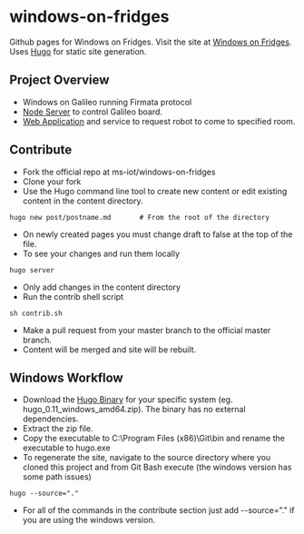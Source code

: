 windows-on-fridges
==================


Github pages for Windows on Fridges.
Visit the site at [Windows on Fridges](https://ms-iot.github.io/windows-on-fridges).
Uses [Hugo](hugo.spf13.com) for static site generation.

## Project Overview
* Windows on Galileo running Firmata protocol
* [Node Server](http://github.com/ms-iot/wof-nodebot) to control Galileo board.
* [Web Application](http://github.com/ms-iot/wof-webapp) and service to request robot to come to specified room.

## Contribute
* Fork the official repo at ms-iot/windows-on-fridges
* Clone your fork
* Use the Hugo command line tool to create new content or edit existing content in the content directory.
```
hugo new post/postname.md       # From the root of the directory
```
* On newly created pages you must change draft to false at the top of the file.
* To see your changes and run them locally
```
hugo server
```
* Only add changes in the content directory
* Run the contrib shell script
```
sh contrib.sh
```
* Make a pull request from your master branch to the official master branch.
* Content will be merged and site will be rebuilt.

## Windows Workflow
* Download the [Hugo Binary](https://github.com/spf13/hugo/releases) for your specific system (eg. hugo_0.11_windows_amd64.zip). The binary has no external dependencies.
* Extract the zip file.
* Copy the executable to C:\Program Files (x86)\Git\bin and rename the executable to hugo.exe
* To regenerate the site, navigate to the source directory where you cloned this project and from Git Bash execute (the windows version has some path issues)
```
hugo --source="."
```
* For all of the commands in the contribute section just add --source="." if you are using the windows version.


